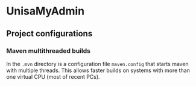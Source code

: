 # UnisaMyAdmin

## Project configurations

### Maven multithreaded builds
In the `.mvn` directory is a configuration file `maven.config` that starts maven with multiple threads. This
allows faster builds on systems with more than one virtual CPU (most of recent PCs).